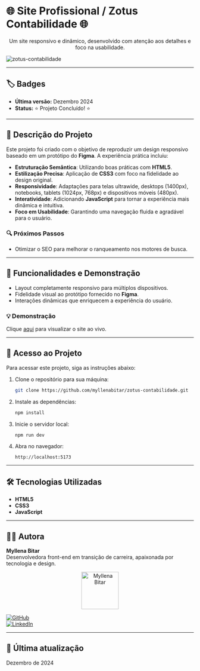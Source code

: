 # 🌐 Site Profissional / Zotus Contabilidade 🌐

<p align="center">
  Um site responsivo e dinâmico, desenvolvido com atenção aos detalhes e foco na usabilidade.
</p>
<img src="https://github.com/user-attachments/assets/2b147112-aaa8-46da-a722-134e32228cce" alt="zotus-contabilidade">


---

## 🏷️ Badges
- **Última versão:** Dezembro 2024  
- **Status:** :star: Projeto Concluído! :star:  

---

## 📖 Descrição do Projeto

Este projeto foi criado com o objetivo de reproduzir um design responsivo baseado em um protótipo do **Figma**. A experiência prática incluiu:

- **Estruturação Semântica**: Utilizando boas práticas com **HTML5**.
- **Estilização Precisa**: Aplicação de **CSS3** com foco na fidelidade ao design original.
- **Responsividade**: Adaptações para telas ultrawide, desktops (1400px), notebooks, tablets (1024px, 768px) e dispositivos móveis (480px).
- **Interatividade**: Adicionando **JavaScript** para tornar a experiência mais dinâmica e intuitiva.
- **Foco em Usabilidade**: Garantindo uma navegação fluida e agradável para o usuário.

### 🔍 Próximos Passos
- Otimizar o SEO para melhorar o ranqueamento nos motores de busca.

---

## 🚀 Funcionalidades e Demonstração
- Layout completamente responsivo para múltiplos dispositivos.
- Fidelidade visual ao protótipo fornecido no **Figma**.
- Interações dinâmicas que enriquecem a experiência do usuário.

### 💡 Demonstração
Clique [aqui](https://zotus-contabilidade.vercel.app/) para visualizar o site ao vivo.

---

## 📂 Acesso ao Projeto
Para acessar este projeto, siga as instruções abaixo:

1. Clone o repositório para sua máquina:  
   ```bash
   git clone https://github.com/myllenabitar/zotus-contabilidade.git
   ```
2. Instale as dependências:  
   ```bash
   npm install
   ```
3. Inicie o servidor local:  
   ```bash
   npm run dev
   ```
4. Abra no navegador:  
   ```
   http://localhost:5173
   ```

---

## 🛠 Tecnologias Utilizadas

- **HTML5**  
- **CSS3**  
- **JavaScript**

---

## 👩‍💻 Autora

**Myllena Bitar**  
Desenvolvedora front-end em transição de carreira, apaixonada por tecnologia e design.

<p align="center">
  <img src="https://avatars.githubusercontent.com/u/111917539?v=4" alt="Myllena Bitar" width="100px">
</p>

[![GitHub](https://img.shields.io/badge/GitHub-MyllenaBitar-blue?logo=github)](https://github.com/MyllenaBitar)  
[![LinkedIn](https://img.shields.io/badge/LinkedIn-MyllenaBitar-blue?logo=linkedin)](https://linkedin.com/in/MyllenaBitar)

---

## 📅 Última atualização
Dezembro de 2024
